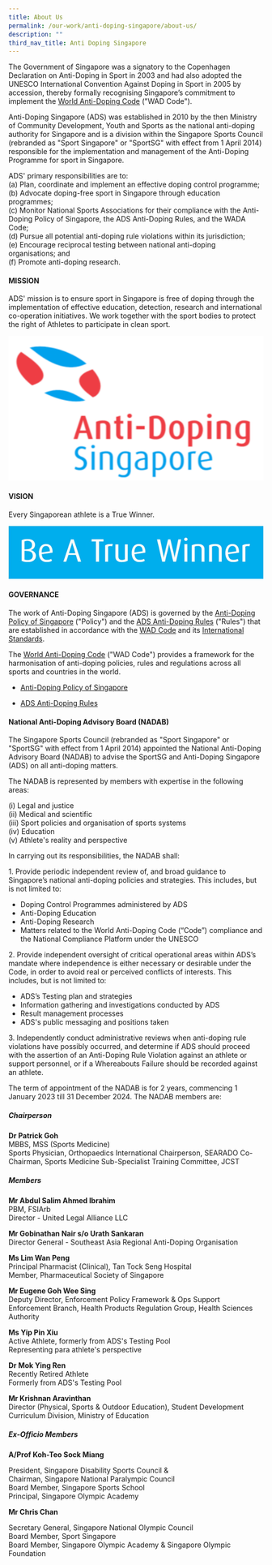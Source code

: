 ```yaml
---
title: About Us
permalink: /our-work/anti-doping-singapore/about-us/
description: ""
third_nav_title: Anti Doping Singapore
---
```

The Government of Singapore was a signatory to the Copenhagen Declaration on Anti-Doping in Sport in 2003 and had also adopted the UNESCO International Convention Against Doping in Sport in 2005 by accession, thereby formally recognising Singapore’s commitment to implement the [World Anti-Doping Code](https://www.wada-ama.org/en/resources/world-anti-doping-program/world-anti-doping-code) ("WAD Code").

Anti-Doping Singapore (ADS) was established in 2010 by the then Ministry of Community Development, Youth and Sports as the national anti-doping authority for Singapore and is a division within the Singapore Sports Council (rebranded as "Sport Singapore" or "SportSG" with effect from 1 April 2014) responsible for the implementation and management of the Anti-Doping Programme for sport in Singapore.

ADS' primary responsibilities are to:
<br>(a)	Plan, coordinate and implement an effective doping control programme;
<br>(b)	Advocate doping-free sport in Singapore through education programmes;
<br>(c)	Monitor National Sports Associations for their compliance with the Anti-Doping Policy of Singapore, the ADS Anti-Doping Rules, and the WADA Code;
<br>(d)	Pursue all potential anti-doping rule violations within its jurisdiction;
<br>(e)	Encourage reciprocal testing between national anti-doping organisations; and
<br>(f)	Promote anti-doping research.

#### **MISSION**
ADS' mission is to ensure sport in Singapore is free of doping through the implementation of effective education, detection, research and international co-operation initiatives. We work together with the sport bodies to protect the right of Athletes to participate in clean sport.

![ADS](/images/Our%20Work/Anti%20Doping%20Singapore/ads.png)

#### **VISION**<br>
Every Singaporean athlete is a True Winner.

![](/images/Our%20Work/Anti%20Doping%20Singapore/Resources/Education/Winner.png)

#### **GOVERNANCE**
The work of Anti-Doping Singapore (ADS) is governed by the [Anti-Doping Policy of Singapore](/files/Our%20Work/Anti%20Doping%20Singapore/Resources/Polices%20&%20Forms/Anti-Doping_Policy_of_Singapore_-_Final_WADA_Approved_201002.pdf) ("Policy") and the [ADS Anti-Doping Rules](/files/Our%20Work/Anti%20Doping%20Singapore/Resources/Polices%20&%20Forms/2021_wada_nado_model_rules_ADS_revised_20221019.pdf) ("Rules") that are established in accordance with the [WAD Code](https://www.wada-ama.org/en/what-we-do/the-code) and its [International Standards](https://www.wada-ama.org/en/international-standards).

The [World Anti-Doping Code](https://www.wada-ama.org/en/what-we-do/the-code) ("WAD Code") provides a framework for the harmonisation of anti-doping policies, rules and regulations across all sports and countries in the world.

* [Anti-Doping Policy of Singapore](/files/Our%20Work/Anti%20Doping%20Singapore/Resources/Polices%20&%20Forms/Anti-Doping_Policy_of_Singapore_-_Final_WADA_Approved_201002.pdf)

* [ADS Anti-Doping Rules](/files/Our%20Work/Anti%20Doping%20Singapore/Resources/Polices%20&%20Forms/2021_wada_nado_model_rules_ADS_revised_20221019.pdf)

#### **National Anti-Doping Advisory Board (NADAB)**

The Singapore Sports Council (rebranded as "Sport Singapore" or "SportSG" with effect from 1 April 2014) appointed the National Anti-Doping Advisory Board (NADAB) to advise the SportSG and Anti-Doping Singapore (ADS) on all anti-doping matters.

The NADAB is represented by members with expertise in the following areas:

(i) Legal and justice
<br>(ii) Medical and scientific
<br>(iii) Sport policies and organisation of sports systems
<br>(iv) Education
<br>(v) Athlete's reality and perspective

In carrying out its responsibilities, the NADAB shall:

1\. Provide periodic independent review of, and broad guidance to Singapore’s national anti-doping policies and strategies. This includes, but is not limited to:

* Doping Control Programmes administered by ADS
* Anti-Doping Education
* Anti-Doping Research
* Matters related to the World Anti-Doping Code (“Code”) compliance and the National Compliance Platform under the UNESCO
 
2\. Provide independent oversight of critical operational areas within ADS’s mandate where independence is either necessary or desirable under the Code, in order to avoid real or perceived conflicts of interests. This includes, but is not limited to:
* ADS’s Testing plan and strategies
* Information gathering and investigations conducted by ADS
* Result management processes
* ADS's public messaging and positions taken
 
3\. Independently conduct administrative reviews when anti-doping rule violations have possibly occurred, and determine if ADS should proceed with the assertion of an Anti-Doping Rule Violation against an athlete or support personnel, or if a Whereabouts Failure should be recorded against an athlete.
 
The term of appointment of the NADAB is for 2 years, commencing 1 January 2023 till 31 December 2024. The NADAB members are:

##### **Chairperson**

**Dr Patrick Goh**
<br>
MBBS, MSS (Sports Medicine)
<br>
Sports Physician, Orthopaedics International
Chairperson, SEARADO
Co-Chairman, Sports Medicine Sub-Specialist Training
Committee, JCST

##### **Members**

**Mr Abdul Salim Ahmed Ibrahim**<br>
PBM, FSIArb
<br>Director - United Legal Alliance LLC

**Mr Gobinathan Nair s/o Urath Sankaran**<br>
Director General - Southeast Asia Regional Anti-Doping Organisation

**Ms Lim Wan Peng**<br>
Principal Pharmacist (Clinical), Tan Tock Seng Hospital
<br>Member, Pharmaceutical Society of Singapore

**Mr Eugene Goh Wee Sing**<br>
Deputy Director, Enforcement Policy Framework & Ops Support 
<br>Enforcement Branch,  Health Products Regulation Group, Health Sciences Authority

**Ms Yip Pin Xiu**<br>
Active Athlete, formerly from ADS's Testing Pool
<br>Representing para athlete's perspective

**Dr Mok Ying Ren**<br>
Recently Retired Athlete
<br>Formerly from ADS's Testing Pool

**Mr Krishnan Aravinthan**<br>
Director (Physical, Sports & Outdoor Education), Student Development Curriculum Division, Ministry of Education

##### **Ex-Officio Members**
**A/Prof Koh-Teo Sock Miang**

President, Singapore Disability Sports Council &
<br>
Chairman, Singapore National Paralympic Council
<br>
Board Member, Singapore Sports School 
<br>
Principal, Singapore Olympic Academy

**Mr Chris Chan**

Secretary General, Singapore National Olympic Council
<br>
Board Member, Sport Singapore
<br>
Board Member, Singapore Olympic Academy & Singapore Olympic Foundation